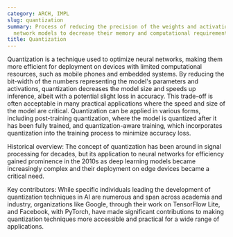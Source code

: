 ```yaml
---
category: ARCH, IMPL
slug: quantization
summary: Process of reducing the precision of the weights and activations in neural
  network models to decrease their memory and computational requirements.
title: Quantization
---
```


Quantization is a technique used to optimize neural networks, making them more efficient for deployment on devices with limited computational resources, such as mobile phones and embedded systems. By reducing the bit-width of the numbers representing the model's parameters and activations, quantization decreases the model size and speeds up inference, albeit with a potential slight loss in accuracy. This trade-off is often acceptable in many practical applications where the speed and size of the model are critical. Quantization can be applied in various forms, including post-training quantization, where the model is quantized after it has been fully trained, and quantization-aware training, which incorporates quantization into the training process to minimize accuracy loss.

Historical overview: The concept of quantization has been around in signal processing for decades, but its application to neural networks for efficiency gained prominence in the 2010s as deep learning models became increasingly complex and their deployment on edge devices became a critical need.

Key contributors: While specific individuals leading the development of quantization techniques in AI are numerous and span across academia and industry, organizations like Google, through their work on TensorFlow Lite, and Facebook, with PyTorch, have made significant contributions to making quantization techniques more accessible and practical for a wide range of applications.
